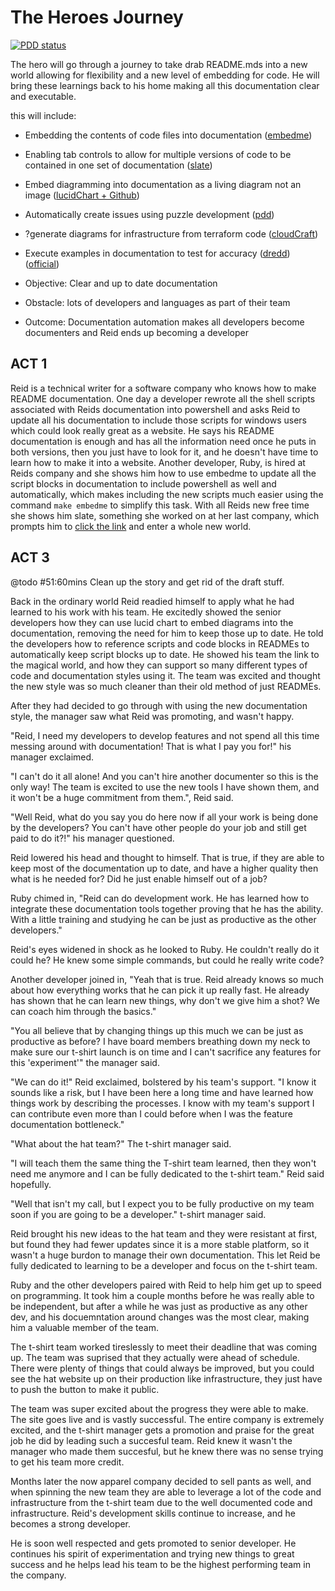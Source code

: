 # The Heroes Journey

[![PDD status](http://www.0pdd.com/svg?name=raboley/the-heroes-journey)](http://www.0pdd.com/p?name=raboley/the-heroes-journey)

The hero will go through a journey to take drab README.mds into a new world allowing for flexibility and a new level of embedding for code. He will bring these learnings back to his home making all this documentation clear and executable.

this will include:

* Embedding the contents of code files into documentation ([embedme](https://github.com/zakhenry/embedme))
* Enabling tab controls to allow for multiple versions of code to be contained in one set of documentation ([slate](https://github.com/slatedocs/slate/wiki/Markdown-Syntax))
* Embed diagramming into documentation as a living diagram not an image ([lucidChart + Github](https://www.lucidchart.com/pages/integrations/github))
* Automatically create issues using puzzle development ([pdd](http://www.0pdd.com))
* ?generate diagrams for infrastructure from terraform code ([cloudCraft](https://medium.com/faun/modules-tf-convert-visual-aws-diagram-into-terraform-configurations-e61fb0574b10))
* Execute examples in documentation to test for accuracy ([dredd](https://rollout.io/blog/testing-code-examples-in-documentation/)) ([official](https://dredd.org/en/latest/))

* Objective: Clear and up to date documentation
* Obstacle: lots of developers and languages as part of their team
* Outcome: Documentation automation makes all developers become documenters and Reid ends up becoming a developer

## ACT 1

Reid is a technical writer for a software company who knows how to make README documentation.
One day a developer rewrote all the shell scripts associated with Reids documentation into powershell and asks Reid to update all his documentation to include those scripts for windows users which could look really great as a website.
He says his README documentation is enough and has all the information need once he puts in both versions, then you just have to look for it, and he doesn't have time to learn how to make it into a website.
Another developer, Ruby, is hired at Reids company and she shows him how to use embedme to update all the script blocks in documentation to include powershell as well and automatically, which makes including the new scripts much easier using the command `make embedme` to simplify this task.
With all Reids new free time she shows him slate, something she worked on at her last company, which prompts him to [click the link](https://raboley.github.io/the-heroes-journey/) and enter a whole new world.




















































## ACT 3

@todo #51:60mins Clean up the story and get rid of the draft stuff.

Back in the ordinary world Reid readied himself to apply what he had learned to his work with his team.
He excitedly showed the senior developers how they can use lucid chart to embed diagrams into the documentation, removing the need for him to keep those up to date. He told the developers how to reference scripts and code blocks in READMEs to automatically keep script blocks up to date. He showed his team the link to the magical world, and how they can support so many different types of code and documentation styles using it. The team was excited and thought the new style was so much cleaner than their old method of just READMEs.

After they had decided to go through with using the new documentation style, the manager saw what Reid was promoting, and wasn't happy.

"Reid, I need my developers to develop features and not spend all this time messing around with documentation! That is what I pay you for!" his manager exclaimed.

"I can't do it all alone! And you can't hire another documenter so this is the only way! The team is excited to use the new tools I have shown them, and it won't be a huge commitment from them.", Reid said.

"Well Reid, what do you say you do here now if all your work is being done by the developers? You can't have other people do your job and still get paid to do it?!" his manager questioned.

Reid lowered his head and thought to himself. That is true, if they are able to keep most of the documentation up to date, and have a higher quality then what is he needed for? Did he just enable himself out of a job?

Ruby chimed in, "Reid can do development work. He has learned how to integrate these documentation tools together proving that he has the ability. With a little training and studying he can be just as productive as the other developers."

Reid's eyes widened in shock as he looked to Ruby. He couldn't really do it could he? He knew some simple commands, but could he really write code?

Another developer joined in, "Yeah that is true. Reid already knows so much about how everything works that he can pick it up really fast. He already has shown that he can learn new things, why don't we give him a shot? We can coach him through the basics."

"You all believe that by changing things up this much we can be just as productive as before? I have board members breathing down my neck to make sure our t-shirt launch is on time and I can't sacrifice any features for this 'experiment'" the manager said.

"We can do it!" Reid exclaimed, bolstered by his team's support. "I know it sounds like a risk, but I have been here a long time and have learned how things work by describing the processes. I know with my team's support I can contribute even more than I could before when I was the feature documentation bottleneck."

"What about the hat team?" The t-shirt manager said.

"I will teach them the same thing the T-shirt team learned, then they won't need me anymore and I can be fully dedicated to the t-shirt team." Reid said hopefully.

"Well that isn't my call, but I expect you to be fully productive on my team soon if you are going to be a developer." t-shirt manager said.

Reid brought his new ideas to the hat team and they were resistant at first, but found they had fewer updates since it is a more stable platform, so it wasn't a huge burdon to manage their own documentation. This let Reid be fully dedicated to learning to be a developer and focus on the t-shirt team.

Ruby and the other developers paired with Reid to help him get up to speed on programming. It took him a couple months before he was really able to be independent, but after a while he was just as productive as any other dev, and his docuemntation around changes was the most clear, making him a valuable member of the team.

The t-shirt team worked tireslessly to meet their deadline that was coming up.
The team was suprised that they actually were ahead of schedule. There were plenty of things that could always be improved, but you could see the hat website up on their production like infrastructure, they just have to push the button to make it public.

The team was super excited about the progress they were able to make. The site goes live and is vastly successful. The entire company is extremely excited, and the t-shirt manager gets a promotion and praise for the great job he did by leading such a succesful team. Reid knew it wasn't the manager who made them succesful, but he knew there was no sense trying to get his team more credit.

Months later the now apparel company decided to sell pants as well, and when spinning the new team they are able to leverage a lot of the code and infrastructure from the t-shirt team due to the well documented code and infrastructure. Reid's development skills continue to increase, and he becomes a strong developer.

He is soon well respected and gets promoted to senior developer. He continues his spirit of experimentation and trying new things to great success and he helps lead his team to be the highest performing team in the company.
